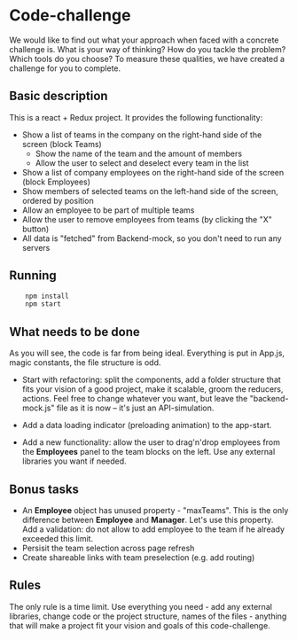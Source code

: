 # Code-challenge

We would like to find out what your approach when faced with a concrete challenge is. What is your way of thinking? How do you tackle the problem? Which tools do you choose?
To measure these qualities, we have created a challenge for you to complete. 


## Basic description

This is a react + Redux project.
It provides the following functionality:

- Show a list of teams in the company on the right-hand side of the screen (block Teams)
    - Show the name of the team and the amount of members
    - Allow the user to select and deselect every team in the list
- Show a list of company employees on the right-hand side of the screen (block Employees)
- Show members of selected teams on the left-hand side of the screen, ordered by position
- Allow an employee to be part of multiple teams
- Allow the user to remove employees from teams (by clicking the "X" button)
- All data is "fetched" from Backend-mock, so you don't need to run any servers

## Running
```js
    npm install
    npm start
```

## What needs to be done

As you will see, the code is far from being ideal. Everything is put in App.js, magic constants, the file structure is odd.

- Start with refactoring: split the components, add a folder structure that fits your vision of a good project, make it scalable, groom the reducers, actions. Feel free to change whatever you want, but leave the "backend-mock.js" file as it is now – it's just an API-simulation.

- Add a data loading indicator (preloading animation) to the app-start.
- Add a new functionality: allow the user to drag'n'drop employees from the **Employees** panel to the team blocks on the left. Use any external libraries you want if needed.


## Bonus tasks

- An **Employee** object has unused property - "maxTeams". This is the only difference between **Employee** and **Manager**. Let's use this property. Add a validation: do not allow to add employee to the team if he already exceeded this limit.
- Persisit the team selection across page refresh
- Create shareable links with team preselection (e.g. add routing)

## Rules
The only rule is a time limit. Use everything you need - add any external libraries, change code or the project structure, names of the files - anything that will make a project fit your vision and goals of this code-challenge. 